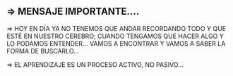 ## => MENSAJE IMPORTANTE....

=> HOY EN DÍA YA NO TENEMOS QUE ANDAR RECORDANDO TODO Y QUE ESTÉ EN NUESTRO CEREBRO; CUANDO TENGAMOS QUE HACER ALGO Y LO PODAMOS ENTENDER... VAMOS A ENCONTRAR Y VAMOS A SABER LA FORMA DE BUSCARLO...

=> EL APRENDIZAJE ES UN PROCESO ACTIVO, NO PASIVO...